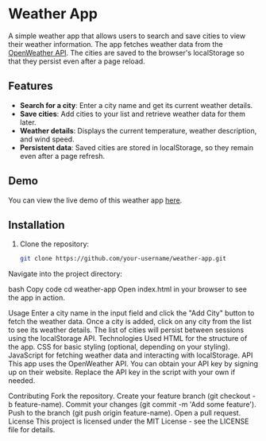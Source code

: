 # Weather App
A simple weather app that allows users to search and save cities to view their weather information. The app fetches weather data from the [OpenWeather API](https://openweathermap.org/). The cities are saved to the browser's localStorage so that they persist even after a page reload.

## Features

- **Search for a city**: Enter a city name and get its current weather details.
- **Save cities**: Add cities to your list and retrieve weather data for them later.
- **Weather details**: Displays the current temperature, weather description, and wind speed.
- **Persistent data**: Saved cities are stored in localStorage, so they remain even after a page refresh.

## Demo

You can view the live demo of this weather app [here](https://amaanp32.github.io/WeatherSearch/).

## Installation

1. Clone the repository:
   ```bash
   git clone https://github.com/your-username/weather-app.git
Navigate into the project directory:

bash
Copy code
cd weather-app
Open index.html in your browser to see the app in action.

Usage
Enter a city name in the input field and click the "Add City" button to fetch the weather data.
Once a city is added, click on any city from the list to see its weather details.
The list of cities will persist between sessions using the localStorage API.
Technologies Used
HTML for the structure of the app.
CSS for basic styling (optional, depending on your styling).
JavaScript for fetching weather data and interacting with localStorage.
API
This app uses the OpenWeather API. You can obtain your API key by signing up on their website. Replace the API key in the script with your own if needed.

Contributing
Fork the repository.
Create your feature branch (git checkout -b feature-name).
Commit your changes (git commit -m 'Add some feature').
Push to the branch (git push origin feature-name).
Open a pull request.
License
This project is licensed under the MIT License - see the LICENSE file for details.
